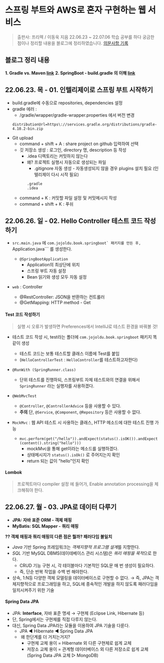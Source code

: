 
# 스프링 부트와 AWS로 혼자 구현하는 웹 서비스
> 출판사: 프리렉 / 이동욱 지음
> 22.06.23 ~ 22.07.06 학습
> 공부를 하다 궁금한 점이나 정리할 내용을 블로그에 정리하였습니다.
> [의문사항 기록](https://edlin.tistory.com)
## 블로그 정리 내용
<strong>1. Gradle vs. Maven [link](https://edlin.tistory.com/entry/Gradle-vs-Maven)</strong>
<strong>2. SpringBoot - build.gradle 의 이해 [link](https://edlin.tistory.com/entry/buildgradle의이해?category=934238)</strong>

## 22.06.23. 목 - 01. 인텔리제이로 스프링 부트 시작하기
- build.gradle에 수동으로 repositories, dependencies 설정
- gradle 에러 :
  - /gradle/wrapper/gradle-wrapper.properties 에서 버전 변경
  ```script 
  distributionUrl=https\://services.gradle.org/distributions/gradle-4.10.2-bin.zip
  ```
- Git upload
  - command + shift + A : share project on github 입력하여 선택
  - 깃 저장소 생성 : 로그인, directory 명, description 등 작성
    - .idea 디렉토리는 커밋하지 않는다
    - 왜? 프로젝트 실행시 자동으로 생성되는 파일
      - .gitignore 자동 생성 - 자동생성되지 않을 경우 plugins 설치 필요 (인텔리제이 다시 시작 필요)
      ```script
      .gradle
      .idea
      ```
  - command + K : 커밋할 파일 설정 및 커밋메시지 작성
  - command + shift + K : 푸쉬

## 22.06.26. 일 - 02. Hello Controller 테스트 코드 작성하기
- ```src.main.java``` 에 ```com.jojoldu.book.springboot` 패키지를 만든 후, ```Application.java``` 를 생성한다.</strong>
  - ```@SpringBootApplication``` 
    - Application의 최상단에 위치
    - 스프링 부트 자동 설정
    - Bean 읽기와 생성 모두 자동 설정

- ```web``` : Controller
  - @RestController: JSON을 반환하는 컨트롤러 
  - @GetMapping: HTTP method - Get


#### Test 코드 작성하기
> 실행 시 오류가 발생하면 Preferences에서 IntelliJ로 테스트 환경을 바꿔볼 것!

- 테스트 코드 작성 시, test라는 폴더에 ```com.jojoldu.book.springboot``` 패키지 똑같이 생성
  - 테스트 코드는 보통 테스트할 클래스 이름에 Test를 붙임
  - (```HelloControllerTest``` : ```HelloController```를 테스트하고자한다)

- ```@RunWith (SpringRunner.class)```
  - 단위 테스트를 진행하되, 스프링부트 자체 테스트와의 연결을 위해서 ```SpringRunner``` 라는 실행자를 사용하겠다.

- ```@WebMvcTest```
  - ```@Controller```, ```@ControllerAdvice``` 등을 사용할 수 있다.
  - **주의** 단, ```@Service```, ```@Component```, ```@Repository``` 등은 사용할 수 없다.

- ```MockMvc``` : 웹 API 테스트 시 사용하는 클래스, HTTP 메소드에 대한 테스트 진행 가능
  - ```mvc.perform(get("/hello")).andExpect(status().isOK()).andExpect(content().string("hello")))```
    - mockMvc을 통해 get이라는 메소드를 실행하겠다.
    - 상태메시지가 ```status().isOk()``` 로 주어지는지 확인
    - return 되는 값이 "hello"인지 확인
    
#### Lombok
> 프로젝트마다 compiler 설정 에 들어가, Enable annotation processing을 체크해줘야 한다. 

## 22.06.27. 월 - 03. JPA로 데이터 다루기
- <strong> JPA: 자바 표준 ORM - 객체 매핑 </strong>
- <strong> MyBatis: SQL Mapper - 쿼리 매핑</strong>

**⁇ 객체 매핑과 쿼리 매핑의 다른 점은 뭘까? 패러다임 불일치**
- *Java* 기반 Spring 프레임워크는 *객체지향적 프로그램 설계*를 지향한다.
- *SQL* 기반 MySQL DBMS(데이테베이스 관리 시스템)은 *쿼리 매핑을 목적*으로 한다.
  - CRUD 기능 구현 시, 각 테이블마다 기본적인 SQL문 매 번 생성이 필요하다.
  - 즉, 단순 반복 작업을 수백 번 해야한다.
- 상속, 1:N등 다양한 객체 모델링을 데이터베이스로 구현할 수 없다.
→ 즉, JPA는 객체지향적으로 프로그래밍을 하고, SQL에 종속적인 개발을 하지 않도록 패러다임을 일치시켜주기 위한 기술

#### Spring Data JPA
- JPA: **Interface**, 자바 표준 명세 → 구현체 (Eclipse Link, Hibernate 등)
- 단, Spring에서는 구현체를 직접 다루지 않는다.
- 대신, Spring Data JPA라는 모듈을 이용하여 JPA 기술을 다룬다.
  - JPA ◀︎ Hibernate ◀ Spring Data JPA
  - ︎ 왜 한단계를 더 거치는거지?
    - 구현체 교체 용이 = Hibernate 외 다른 구현체로 쉽게 교체
    - 저장소 교체 용이 = 관계형 데이터베이스 외 다른 저장소로 쉽게 교체 (Spring Data JPA 교체 ▻ MongoDB)